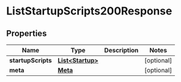 

# ListStartupScripts200Response


## Properties

| Name | Type | Description | Notes |
|------------ | ------------- | ------------- | -------------|
|**startupScripts** | [**List&lt;Startup&gt;**](Startup.md) |  |  [optional] |
|**meta** | [**Meta**](Meta.md) |  |  [optional] |



